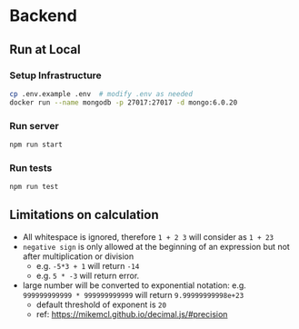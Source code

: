 # Backend
## Run at Local
### Setup Infrastructure
```bash
cp .env.example .env  # modify .env as needed
docker run --name mongodb -p 27017:27017 -d mongo:6.0.20
```

### Run server
```bash
npm run start
```

### Run tests
```bash
npm run test
```

## Limitations on calculation
- All whitespace is ignored, therefore `1 + 2 3` will consider as `1 + 23`
- `negative sign` is only allowed at the beginning of an expression but not after multiplication or division
    - e.g. `-5*3 + 1` will return `-14`
    - e.g. `5 * -3` will return error.
- large number will be converted to exponential notation: e.g. `999999999999 * 999999999999` will return `9.99999999998e+23`
    - default threshold of exponent is `20`
    - ref: https://mikemcl.github.io/decimal.js/#precision